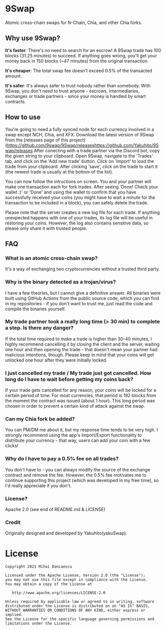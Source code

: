 # 9Swap
Atomic cross-chain swaps for N-Chain, Chia, and other Chia forks.

## Why use 9Swap?

**It's faster**: There's no need to search for an escrow! A 9Swap trade has 100 blocks (31.25 minutes) to succeed. If anything goes wrong, you'll get your money back in 150 blocks (~47 minutes) from the original transaction.

**It's cheaper**: The total swap fee doesn't exceed 0.5% of the transacted amount.

**It's safer**: It's always safer to trust nobody rather than somebody. With 9Swap, you don't need to trust anyone - escrows, intermediaries, exchanges or trade partners - since your money is handled by smart contracts.

## How to use
You're going to need a fully synced node for each currency involved in a swap except NCH, Chia, and XFX. Download the latest version of 9Swap from the [releases page of this project](https://github.com/9swap/9Swap/releaseshttps://github.com/Yakuhito/9Swap/releases
After conecting with a trade partner via the Discord bot, copy the given string to your clipboard. Open 9Swap, navigate to the 'Trades' tab, and click on the 'Add new trade' button. Click on 'Import' to load the trade from your clipboard. After clicking 'save', click on the trade to start it (the newest trade is usually at the bottom of the list).

You can now follow the intructions on screen. You and your partner will make one transaction each for fork trades. After seeing 'Done! Check your wallet :)' or 'Done' and  using the wallet to confirm that you have successfully received your coins (you might have to wait a minute for the transaction to be included in a block), you can safely delete the trade.

Please note that the server creates a new log file for each trade. If anything unexpected happens with one of your trades, its log file will be useful in restoring your coins. However, the log also contains sensitive data, so please only share it with trusted people.

## FAQ
### What is an atomic cross-chain swap?
It's a way of exchanging two cryptocurrencies without a trusted third party.

### Why is the binary detected as a trojan/virus?
I have a few theories, but I cannot give a definitive answer. All binaries were built using GitHub Actions from the public source code, which you can find in my repositories - if you don't want to trust me, just read the code and compile the binaries yourself.

### My trade partner took a really long time (> 30 min) to complete a step. Is there any danger?
If the total time required to make a trade is higher than 30-40 minutes, I highly recommend cancelling it by closing the client and the server, waiting one hour and then opening the trade - that doesn't mean your partner had malicious intentions, though. Please keep in mind that your coins will get unlocked one hour after they were initially locked.

### I just cancelled my trade / My trade just got cancelled. How long do I have to wait before getting my coins back?
If your trade gets cancelled for any reason, your coins will be locked for a certain period of time. For most currencies, that period is 192 blocks from the moment the contract was issued (about 1 hour). This long period was chosen in order to prevent a certain kind of attack against the swap.

### Can my Chia fork be added?
You can PM/DM me about it, but my response time tends to be very high. I strongly recommend using the app's Import/Export functionality to distribute your currency - that way, users can add your coin with a few clicks!


### Why do I have to pay a 0.5% fee on all trades?
You don't have to - you can always modify the source of the exchange contract and remove the fee. However, the 0.5% fee motivates me to continue supporting this project (which was developed in my free time), so I'd really appreciate if you don't.

### License?
Apache 2.0 (see end of README.md & LICENSE)

### Credit
Originally designed and developed by Yakuhito(yakuSwap).

License
=======
    Copyright 2021 Mihai Dancaescu

    Licensed under the Apache License, Version 2.0 (the "License");
    you may not use this file except in compliance with the License.
    You may obtain a copy of the License at

       http://www.apache.org/licenses/LICENSE-2.0

    Unless required by applicable law or agreed to in writing, software
    distributed under the License is distributed on an "AS IS" BASIS,
    WITHOUT WARRANTIES OR CONDITIONS OF ANY KIND, either express or implied.
    See the License for the specific language governing permissions and
    limitations under the License.
